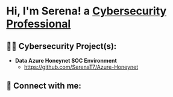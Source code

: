 <h1>Hi, I'm Serena! a <a href="https://www.linkedin.com/in/serena-tiller-10a269232/">Cybersecurity Professional</a></a></h1>

<h2>👨‍💻 Cybersecurity Project(s):</h2>

- <b>Data Azure Honeynet SOC Environment </b>
  - https://github.com/SerenaT7/Azure-Honeynet



<h2> 🤳 Connect with me:</h2>

[linkedin]: https://www.linkedin.com/in/serena-tiller-10a269232/





